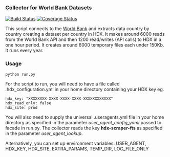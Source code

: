 ### Collector for World Bank Datasets
[![Build Status](https://travis-ci.org/OCHA-DAP/hdx-scraper-worldbank.svg?branch=master&ts=1)](https://travis-ci.org/OCHA-DAP/hdx-scraper-worldbank) [![Coverage Status](https://coveralls.io/repos/github/OCHA-DAP/hdx-scraper-worldbank/badge.svg?branch=master&ts=1)](https://coveralls.io/github/OCHA-DAP/hdx-scraper-worldbank?branch=master)

This script connects to the [World Bank](http://data.worldbank.org/) and extracts data country by country creating a dataset per country in HDX. It makes around 6000 reads from the World Bank API and then 1200 read/writes (API calls) to HDX in a one hour period. It creates around 6000 temporary files each under 150Kb. It runs every year. 


### Usage

    python run.py

For the script to run, you will need to have a file called .hdx_configuration.yml in your home directory containing your HDX key eg.

    hdx_key: "XXXXXXXX-XXXX-XXXX-XXXX-XXXXXXXXXXXX"
    hdx_read_only: false
    hdx_site: prod
    
 You will also need to supply the universal .useragents.yml file in your home directory as specified in the parameter *user_agent_config_yaml* passed to facade in run.py. The collector reads the key **hdx-scraper-fts** as specified in the parameter *user_agent_lookup*.
 
 Alternatively, you can set up environment variables: USER_AGENT, HDX_KEY, HDX_SITE, EXTRA_PARAMS, TEMP_DIR, LOG_FILE_ONLY